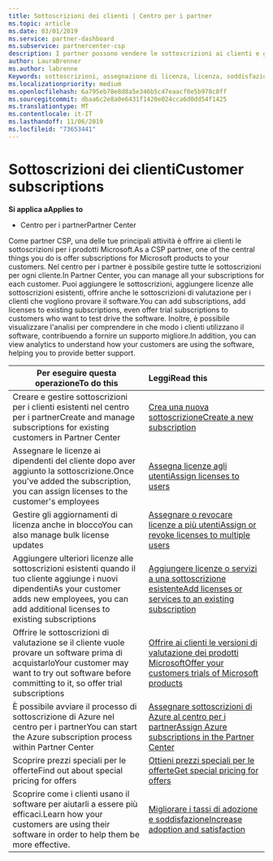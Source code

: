 ```yaml
---
title: Sottoscrizioni dei clienti | Centro per i partner
ms.topic: article
ms.date: 03/01/2019
ms.service: partner-dashboard
ms.subservice: partnercenter-csp
description: I partner possono vendere le sottoscrizioni ai clienti e gestirle tramite il Centro per i partner.
author: LauraBrenner
ms.author: labrenne
Keywords: sottoscrizioni, assegnazione di licenza, licenza, soddisfazione dei clienti, sottoscrizioni di Azure
ms.localizationpriority: medium
ms.openlocfilehash: 6a795eb78e8d8a5e346b5c47eaacf0e5b978c8ff
ms.sourcegitcommit: dbaa6c2e8a0e6431f1420e024cca6d0dd54f1425
ms.translationtype: MT
ms.contentlocale: it-IT
ms.lasthandoff: 11/06/2019
ms.locfileid: "73653441"
---
```

# <a name="customer-subscriptions"></a><span data-ttu-id="7c797-104">Sottoscrizioni dei clienti</span><span class="sxs-lookup"><span data-stu-id="7c797-104">Customer subscriptions</span></span>

<span data-ttu-id="7c797-105">**Si applica a**</span><span class="sxs-lookup"><span data-stu-id="7c797-105">**Applies to**</span></span>

-  <span data-ttu-id="7c797-106">Centro per i partner</span><span class="sxs-lookup"><span data-stu-id="7c797-106">Partner Center</span></span>

<span data-ttu-id="7c797-107">Come partner CSP, una delle tue principali attività è offrire ai clienti le sottoscrizioni per i prodotti Microsoft.</span><span class="sxs-lookup"><span data-stu-id="7c797-107">As a CSP partner, one of the central things you do is offer subscriptions for Microsoft products to your customers.</span></span> <span data-ttu-id="7c797-108">Nel centro per i partner è possibile gestire tutte le sottoscrizioni per ogni cliente.</span><span class="sxs-lookup"><span data-stu-id="7c797-108">In Partner Center, you can manage all your subscriptions for each customer.</span></span> <span data-ttu-id="7c797-109">Puoi aggiungere le sottoscrizioni, aggiungere licenze alle sottoscrizioni esistenti, offrire anche le sottoscrizioni di valutazione per i clienti che vogliono provare il software.</span><span class="sxs-lookup"><span data-stu-id="7c797-109">You can add subscriptions, add licenses to existing subscriptions, even offer trial subscriptions to customers who want to test drive the software.</span></span> <span data-ttu-id="7c797-110">Inoltre, è possibile visualizzare l'analisi per comprendere in che modo i clienti utilizzano il software, contribuendo a fornire un supporto migliore.</span><span class="sxs-lookup"><span data-stu-id="7c797-110">In addition, you can view analytics to understand how your customers are using the software, helping you to provide better support.</span></span>

|<span data-ttu-id="7c797-111">**Per eseguire questa operazione**</span><span class="sxs-lookup"><span data-stu-id="7c797-111">**To do this**</span></span>   |<span data-ttu-id="7c797-112">**Leggi**</span><span class="sxs-lookup"><span data-stu-id="7c797-112">**Read this**</span></span>   |
|----------------------|:----------------------|
|<span data-ttu-id="7c797-113">Creare e gestire sottoscrizioni per i clienti esistenti nel centro per i partner</span><span class="sxs-lookup"><span data-stu-id="7c797-113">Create and manage subscriptions for existing customers in Partner Center</span></span>|[<span data-ttu-id="7c797-114">Crea una nuova sottoscrizione</span><span class="sxs-lookup"><span data-stu-id="7c797-114">Create a new subscription</span></span>](create-a-new-subscription.md)|
|<span data-ttu-id="7c797-115">Assegnare le licenze ai dipendenti del cliente dopo aver aggiunto la sottoscrizione.</span><span class="sxs-lookup"><span data-stu-id="7c797-115">Once you've added the subscription, you can assign licenses to the customer's employees</span></span>  |[<span data-ttu-id="7c797-116">Assegna licenze agli utenti</span><span class="sxs-lookup"><span data-stu-id="7c797-116">Assign licenses to users</span></span>](assign-licenses-to-users.md)|
|<span data-ttu-id="7c797-117">Gestire gli aggiornamenti di licenza anche in blocco</span><span class="sxs-lookup"><span data-stu-id="7c797-117">You can also manage bulk license updates</span></span>   |[<span data-ttu-id="7c797-118">Assegnare o revocare licenze a più utenti</span><span class="sxs-lookup"><span data-stu-id="7c797-118">Assign or revoke licenses to multiple users</span></span>](bulk-license-provisioning-for-multiple-users.md)|
|<span data-ttu-id="7c797-119">Aggiungere ulteriori licenze alle sottoscrizioni esistenti quando il tuo cliente aggiunge i nuovi dipendenti</span><span class="sxs-lookup"><span data-stu-id="7c797-119">As your customer adds new employees, you can add additional licenses to existing subscriptions</span></span>   |[<span data-ttu-id="7c797-120">Aggiungere licenze o servizi a una sottoscrizione esistente</span><span class="sxs-lookup"><span data-stu-id="7c797-120">Add licenses or services to an existing subscription</span></span>](add-licenses-or-services-to-an-existing-subscription.md)|
|<span data-ttu-id="7c797-121">Offrire le sottoscrizioni di valutazione se il cliente vuole provare un software prima di acquistarlo</span><span class="sxs-lookup"><span data-stu-id="7c797-121">Your customer may want to try out software before committing to it, so offer trial subscriptions</span></span>    |[<span data-ttu-id="7c797-122">Offrire ai clienti le versioni di valutazione dei prodotti Microsoft</span><span class="sxs-lookup"><span data-stu-id="7c797-122">Offer your customers trials of Microsoft products</span></span>](offer-your-customers-trials-of-microsoft-products.md)|
|<span data-ttu-id="7c797-123">È possibile avviare il processo di sottoscrizione di Azure nel centro per i partner</span><span class="sxs-lookup"><span data-stu-id="7c797-123">You can start the Azure subscription process within Partner Center</span></span>   |[<span data-ttu-id="7c797-124">Assegnare sottoscrizioni di Azure al centro per i partner</span><span class="sxs-lookup"><span data-stu-id="7c797-124">Assign Azure subscriptions in the Partner Center</span></span>](assign-azure-subscriptions.md)|
|<span data-ttu-id="7c797-125">Scoprire prezzi speciali per le offerte</span><span class="sxs-lookup"><span data-stu-id="7c797-125">Find out about special pricing for offers</span></span>   |[<span data-ttu-id="7c797-126">Ottieni prezzi speciali per le offerte</span><span class="sxs-lookup"><span data-stu-id="7c797-126">Get special pricing for offers</span></span>](get-special-pricing-for-offers.md)|
|<span data-ttu-id="7c797-127">Scoprire come i clienti usano il software per aiutarli a essere più efficaci.</span><span class="sxs-lookup"><span data-stu-id="7c797-127">Learn how your customers are using their software in order to help them be more effective.</span></span>   | [<span data-ttu-id="7c797-128">Migliorare i tassi di adozione e soddisfazione</span><span class="sxs-lookup"><span data-stu-id="7c797-128">Increase adoption and satisfaction</span></span>](increasing-adoption-and-satisfaction.md)   | 

































 

 




